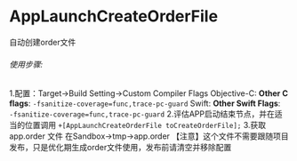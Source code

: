 # AppLaunchCreateOrderFile
自动创建order文件

###### 使用步骤:
1.配置：Target->Build Setting->Custom Compiler Flags
    Objective-C:
        **Other C flags**:   `-fsanitize-coverage=func,trace-pc-guard`
    Swift:
        **Other Swift Flags**: `  -fsanitize-coverage=func,trace-pc-guard`
2.评估APP启动结束节点，并在适当的位置调用
    ```
    +[AppLaunchCreateOrderFile toCreateOrderFile];
    ```
3.获取app.order 文件
    在Sandbox->tmp->app.order
【注意】这个文件不需要跟随项目发布，只是优化期生成order文件使用，发布前请清空并移除配置

